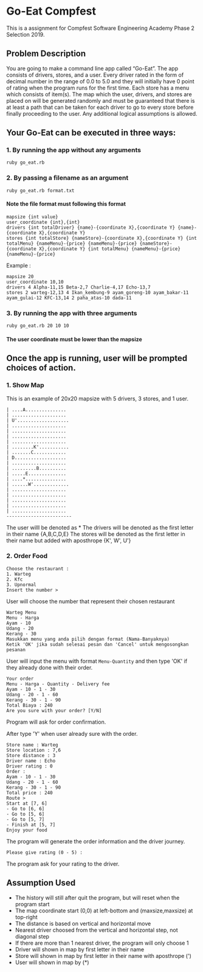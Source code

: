 # Go-Eat Compfest

This is a assignment for Compfest Software Engineering Academy Phase 2 Selection 2019. 

## Problem Description
You are going to make a command line app called “Go-Eat”. The app consists of drivers, stores, and a user. Every driver rated in the form of decimal number in the range of 0.0 to 5.0 and they will initially have 0 point of rating when the program runs for the first time. Each store has a menu which consists of item(s). The map which the user, drivers, and stores are placed on will be generated randomly and must be guaranteed that there is at least a path that can be taken for each driver to go to every store before finally proceeding to the user. Any additional logical assumptions is allowed.

## Your Go-Eat can be executed in three ways:
### 1. By running the app without any arguments
```
ruby go_eat.rb
```
### 2. By passing a filename as an argument
```
ruby go_eat.rb format.txt
```
#### Note the file format must following this format
```
mapsize {int value}
user_coordinate {int},{int}
drivers {int totalDriver} {name}-{coordinate X},{coordinate Y} {name}-{coordinate X},{coordinate Y} 
stores {int totalStore} {nameStore}-{coordinate X},{coordinate Y} {int totalMenu} {nameMenu}-{price} {nameMenu}-{price} {nameStore}-{coordinate X},{coordinate Y} {int totalMenu} {nameMenu}-{price} {nameMenu}-{price}
```

Example :
```
mapsize 20
user_coordinate 10,10
drivers 4 Alpha-11,15 Beta-2,7 Charlie-4,17 Echo-13,7
stores 2 warteg-12,13 4 Ikan_kembung-9 ayam_goreng-10 ayam_bakar-11 ayam_gulai-12 KFC-13,14 2 paha_atas-10 dada-11
```

### 3. By running the app with three arguments
```
ruby go_eat.rb 20 10 10
```
#### The user coordinate must be lower than the mapsize

## Once the app is running, user will be prompted choices of action.
### 1. Show Map

This is an example of 20x20 mapsize with 5 drivers, 3 stores, and 1 user.
```
| ....A...............
| ....................
| U'...................
| ....................
| ....................
| ....................
| ....................
| ........K'...........
| .......C............
| D...................
| ....................
| .........B..........
| .....E..............
| ....*...............
| ......W'.............
| ....................
| ....................
| ....................
| ....................
| ....................
------------------------
```
The user willl be denoted as *
The drivers will be denoted as the first letter in their name {A,B,C,D,E}
The stores will be denoted as the first letter in their name but added with aposthrope {K', W', U'}

### 2. Order Food
```
Choose the restaurant :
1. Warteg
2. Kfc
3. Upnormal
Insert the number >
```
User will choose the number that represent their chosen restaurant

```
Warteg Menu
Menu - Harga
Ayam - 10
Udang - 20
Kerang - 30
Masukkan menu yang anda pilih dengan format (Nama-Banyaknya)
Ketik 'OK' jika sudah selesai pesan dan 'Cancel' untuk mengosongkan pesanan
```
User will input the menu with format 
```Menu-Quantity```
and then type 'OK' if they already done with their order.

```
Your order
Menu - Harga - Quantity - Delivery fee
Ayam - 10 - 1 - 30
Udang - 20 - 1 - 60
Kerang - 30 - 1 - 90
Total Biaya : 240
Are you sure with your order? [Y/N]
```
Program will ask for order confirmation.

After type 'Y' when user already sure with the order.
```
Store name : Warteg
Store location : 7,6
Store distance : 3
Driver name : Echo
Driver rating : 0
Order :
Ayam - 10 - 1 - 30
Udang - 20 - 1 - 60
Kerang - 30 - 1 - 90
Total price : 240
Route >
Start at [7, 6]
- Go to [6, 6]
- Go to [5, 6]
- Go to [5, 7]
- Finish at [5, 7]
Enjoy your food
```
The program will generate the order information and the driver journey.

```Please give rating (0 - 5) :```

The program ask for your rating to the driver.

## Assumption Used

* The history will still after quit the program, but will reset when the program start
* The map coordinate start (0,0) at left-bottom and (maxsize,maxsize) at top-right
* The distance is based on vertical and horizontal move
* Nearest driver choosed from the vertical and horizontal step, not diagonal step
* If there are more than 1 nearest driver, the program will only choose 1
* Driver will shown in map by first letter in their name 
* Store will shown in map by first letter in their name with aposthrope (')
* User will shown in map by (*)
